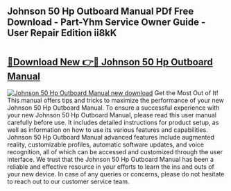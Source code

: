 ## Johnson 50 Hp Outboard Manual PDf Free Download - Part-Yhm Service Owner Guide - User Repair Edition ii8kK

# <h2><a href="http://bc74929.oget.top/?id=Johnson+50+Hp+Outboard+Manual">🔗Download New 👉🔴 Johnson 50 Hp Outboard Manual</a></h2>

[![Johnson 50 Hp Outboard Manual new download](https://i.imgur.com/5g1atiW.png)](http://bc74929.oget.top/?id=Johnson+50+Hp+Outboard+Manual)
Get the Most Out of It! This manual offers tips and tricks to maximize the performance of your new Johnson 50 Hp Outboard Manual. To ensure a successful experience with your new Johnson 50 Hp Outboard Manual, please read this user manual carefully before use. It includes detailed instructions for product setup, as well as information on how to use its various features and capabilities. Johnson 50 Hp Outboard Manual advanced features include augmented reality, customizable profiles, automatic software updates, and voice recognition, all of which can be accessed and customized through the user interface. We trust that the Johnson 50 Hp Outboard Manual has been a reliable and effective resource in your efforts to learn the ins and outs of your new device. In case of any queries or concerns, please do not hesitate to reach out to our customer service team.
